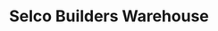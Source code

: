 ---
title: "Selco Builders Warehouse"
url: /birmingham/selco-builders-warehouse-chester-road/
shop: Baustoffe
---